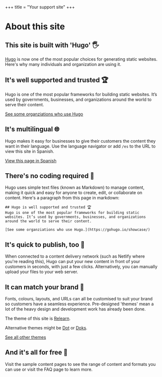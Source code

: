 +++
title = "Your support site"
+++


# About this site

## This site is built with 'Hugo' 🖐
[Hugo](https://gohugo.io) is now one of the most popular choices for generating static websites. Here's why many individuals and organization are using it.

## It's well supported and trusted 🏆
Hugo is one of the most popular frameworks for building static websites. It’s used by governments, businesses, and organizations around the world to serve their content.

[See some organziations who use Hugo](https://gohugo.io/showcase/)
## It's multilingual 🌐
Hugo makes it easy for businesses to give their customers the content they want in their language.
Use the language navigator or add `/es` to the URL to view this site in Spanish.

[View this page in Spanish](https://optimistic-kirch-6f75ac.netlify.app/es)

## There's no coding required 💫
Hugo uses simple text files (known as Markdown) to manage content, making it quick and easy for anyone to create, edit, or collaborate on content.
Here's a paragraph from this page in markdown:

```
## Hugo is well supported and trusted 🏆
Hugo is one of the most popular frameworks for building static websites. It’s used by governments, businesses, and organizations around the world to serve their content.

[See some organziations who use Hugo.](https://gohugo.io/showcase/)
```

## It's quick to publish, too 🚀
When connected to a content delivery network (such as Netlify where you're reading this), Hugo can put your new content in front of your customers in seconds, with just a few clicks.
Alternatively, you can manually upload your files to your web server.
## It can match your brand 🌈
Fonts, colours,  layouts, and URLs can all be customised to suit your brand so customers have a seamless experience. Pre-designed 'themes' mean a lot of the heavy design and development work has already been done.

The theme of this site is [Relearn](). 

Alternative themes might be [Dot](https://themes.gohugo.io/themes/dot-hugo-documentation-theme/) or [Doks](https://doks.netlify.app/).

[See all other themes](https://themes.gohugo.io//tags/docs/)

## And it's all for free 🥳
Visit the sample content pages to see the range of content and formats you can use or visit the FAQ page to learn more.

